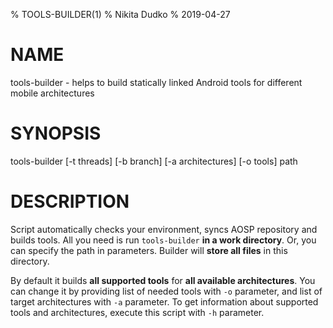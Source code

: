 % TOOLS-BUILDER(1)
% Nikita Dudko
% 2019-04-27

# NAME

tools-builder - helps to build statically linked
Android tools for different mobile architectures

# SYNOPSIS

tools-builder [-t threads] [-b branch] [-a architectures] [-o tools] path

# DESCRIPTION

Script automatically checks your environment, syncs AOSP repository and builds
tools. All you need is run `tools-builder` **in a work directory**. Or, you can
specify the path in parameters. Builder will **store all files** in this directory.

By default it builds **all supported tools** for **all available architectures**.
You can change it by providing list of needed tools with `-o` parameter, and
list of target architectures with `-a` parameter. To get information about
supported tools and architectures, execute this script with `-h` parameter.
